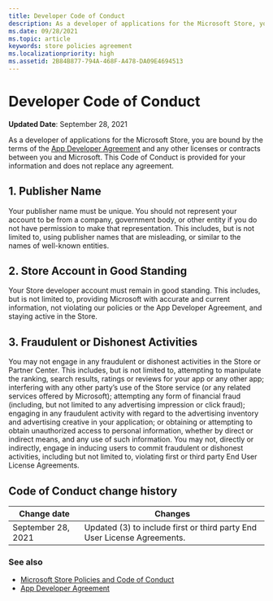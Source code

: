 ```yaml
---
title: Developer Code of Conduct
description: As a developer of applications for the Microsoft Store, you are bound by the terms of the App Developer Agreement and any other licenses or contracts between you and Microsoft.
ms.date: 09/28/2021
ms.topic: article
keywords: store policies agreement
ms.localizationpriority: high
ms.assetid: 2B84B877-794A-468F-A478-DA09E4694513
---
```


# Developer Code of Conduct

**Updated Date**:  September 28, 2021

As a developer of applications for the Microsoft Store, you are bound by the terms of the [App Developer Agreement](/legal/windows/agreements/app-developer-agreement) and any other licenses or contracts between you and Microsoft. This Code of Conduct is provided for your information and does not replace any agreement.

## 1. Publisher Name

Your publisher name must be unique. You should not represent your account to be from a company, government body, or other entity if you do not have permission to make that representation. This includes, but is not limited to, using publisher names that are misleading, or similar to the names of well-known entities.

## 2. Store Account in Good Standing

Your Store developer account must remain in good standing. This includes, but is not limited to, providing Microsoft with accurate and current information, not violating our policies or the App Developer Agreement, and staying active in the Store.

## 3. Fraudulent or Dishonest Activities

You may not engage in any fraudulent or dishonest activities in the Store or Partner Center. This includes, but is not limited to, attempting to manipulate the ranking, search results, ratings or reviews for your app or any other app; interfering with any other party’s use of the Store service (or any related services offered by Microsoft); attempting any form of financial fraud (including, but not limited to any advertising impression or click fraud); engaging in any fraudulent activity with regard to the advertising inventory and advertising creative in your application; or obtaining or attempting to obtain unauthorized access to personal information, whether by direct or indirect means, and any use of such information. You may not, directly or indirectly, engage in inducing users to commit fraudulent or dishonest activities, including but not limited to, violating first or third party End User License Agreements.

## Code of Conduct change history

| Change date        | Changes |
|--------------------|---------|
| September 28, 2021 | Updated (3) to include first or third party End User License Agreements. |

### See also

- [Microsoft Store Policies and Code of Conduct](store-policies-and-code-of-conduct.md)
- [App Developer Agreement](/legal/windows/agreements/app-developer-agreement)
